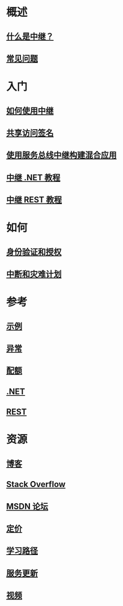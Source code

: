 # 概述
## [什么是中继？](service-bus-relay-overview.md)
## [常见问题](../service-bus-messaging/service-bus-faq.md?toc=%2fazure%2fservice-bus-relay%2ftoc.json)

# 入门
## [如何使用中继](service-bus-dotnet-how-to-use-relay.md)
## [共享访问签名](../service-bus-messaging/service-bus-sas-overview.md?toc=%2fazure%2fservice-bus-relay%2ftoc.json)
## [使用服务总线中继构建混合应用](service-bus-dotnet-hybrid-app-using-service-bus-relay.md)
## [中继 .NET 教程](service-bus-relay-tutorial.md)
## [中继 REST 教程](service-bus-relay-rest-tutorial.md)

# 如何
## [身份验证和授权](../service-bus-messaging/service-bus-authentication-and-authorization.md?toc=%2fazure%2fservice-bus-relay%2ftoc.json)
## [中断和灾难计划](../service-bus-messaging/service-bus-outages-disasters.md?toc=%2fazure%2fservice-bus-relay%2ftoc.json)

# 参考
## [示例](service-bus-relay-samples.md)
## [异常](../service-bus-messaging/service-bus-messaging-exceptions.md?toc=%2fazure%2fservice-bus-relay%2ftoc.json)
## [配额](../service-bus-messaging/service-bus-quotas.md?toc=%2fazure%2fservice-bus-relay%2ftoc.json)
## [.NET](/dotnet/api/)
## [REST](/rest/api/servicebus/)

# 资源
## [博客](https://blogs.msdn.microsoft.com/servicebus/)
## [Stack Overflow](http://stackoverflow.com/questions/tagged/servicebus)
## [MSDN 论坛](https://social.msdn.microsoft.com/forums/home?forum=servbus)
## [定价](https://azure.microsoft.com/pricing/details/service-bus/)
## [学习路径](https://azure.microsoft.com/documentation/learning-paths/service-bus/)
## [服务更新](https://azure.microsoft.com/updates/?product=service-bus)
## [视频](https://azure.microsoft.com/documentation/videos/index/?services=service-bus)


<!--HONumber=Nov16_HO2-->


